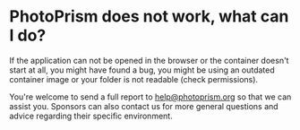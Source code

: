 # PhotoPrism does not work, what can I do?

If the application can not be opened in the browser or the container doesn't start at all, you might have found a bug,
you might be using an outdated container image or your folder is not readable (check permissions).

You're welcome to send a full report to help@photoprism.org so that we can assist you.
Sponsors can also contact us for more general questions and advice regarding their specific environment.
